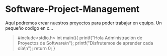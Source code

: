 # Software-Project-Management

Aquí podremos crear nuestros proyectos para poder trabajar en equipo.
Un pequeño codigo en c...

>#include<stdio.h>
>int main(){
>  printf("Hola Administración de Proyectos de Software\n");
>  printf("Disfrutemos de aprender cada día\n");
>return 0;
>}
